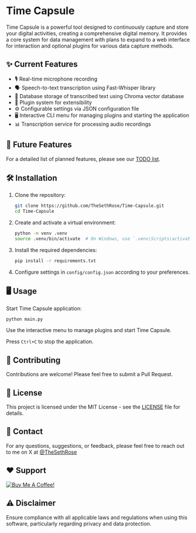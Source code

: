 # Time Capsule

Time Capsule is a powerful tool designed to continuously capture and store your digital activities, creating a comprehensive digital memory. It provides a core system for data management with plans to expand to a web interface for interaction and optional plugins for various data capture methods.

## ✨ Current Features

- 🎙️ Real-time microphone recording
- 🗣️ Speech-to-text transcription using Fast-Whisper library
- 💾 Database storage of transcribed text using Chroma vector database
- 🔌 Plugin system for extensibility
- ⚙️ Configurable settings via JSON configuration file
- 🖥️ Interactive CLI menu for managing plugins and starting the application
- 📊 Transcription service for processing audio recordings

## 🚀 Future Features

For a detailed list of planned features, please see our [TODO list](TODO.md).

## 🛠️ Installation

1. Clone the repository:

   ```bash
   git clone https://github.com/TheSethRose/Time-Capsule.git
   cd Time-Capsule
   ```

2. Create and activate a virtual environment:

   ```bash
   python -m venv .venv
   source .venv/bin/activate  # On Windows, use `.venv\Scripts\activate`
   ```

3. Install the required dependencies:

   ```bash
   pip install -r requirements.txt
   ```

4. Configure settings in `config/config.json` according to your preferences.

## 🖥️ Usage

Start Time Capsule application:

```bash
python main.py
```

Use the interactive menu to manage plugins and start Time Capsule.

Press `Ctrl+C` to stop the application.

## 🤝 Contributing

Contributions are welcome! Please feel free to submit a Pull Request.

## 📄 License

This project is licensed under the MIT License - see the [LICENSE](LICENSE) file for details.

## 📧 Contact

For any questions, suggestions, or feedback, please feel free to reach out to me on X at [@TheSethRose](https://www.x.com/TheSethRose)

## ❤️ Support

<a href="https://www.buymeacoffee.com/TheSethRose" target="_blank"><img src="https://img.buymeacoffee.com/button-api/?text=Buy me a coffee!&emoji=&slug=TheSethRose&button_colour=000000&font_colour=ffffff&font_family=Cookie&outline_colour=ffffff&coffee_colour=FFDD00" alt="Buy Me A Coffee!"></a>

## ⚠️ Disclaimer

Ensure compliance with all applicable laws and regulations when using this software, particularly regarding privacy and data protection.
